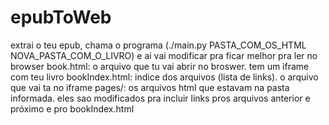 # epubToWeb

extrai o teu epub, chama o programa (./main.py PASTA_COM_OS_HTML NOVA_PASTA_COM_O_LIVRO) e ai vai modificar pra ficar melhor pra ler no browser
book.html: o arquivo que tu vai abrir no broswer. tem um iframe com teu livro
bookIndex.html: indice dos arquivos (lista de links). o arquivo que vai ta no iframe
pages/: os arquivos html que estavam na pasta informada. eles sao modificados pra incluir links pros arquivos anterior e próximo e pro bookIndex.html
